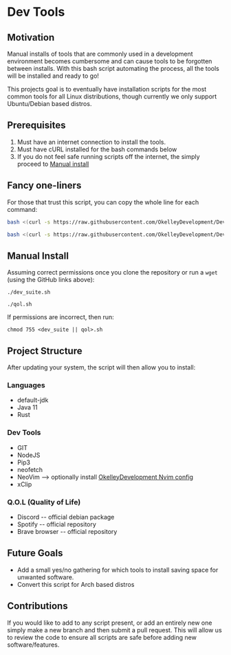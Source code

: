 # Dev Tools

## Motivation

Manual installs of tools that are commonly used in a development environment becomes cumbersome
and can cause tools to be forgotten between installs. With this bash script automating the process,
all the tools will be installed and ready to go!

This projects goal is to eventually have installation scripts for the most common tools for all
Linux distributions, though currently we only support Ubuntu/Debian based distros.

## Prerequisites

1. Must have an internet connection to install the tools.
2. Must have cURL installed for the bash commands below
3. If you do not feel safe running scripts off the internet, the simply proceed to [Manual install](#Manual-Install)

## Fancy one-liners

For those that trust this script, you can copy the whole line for each command:

```sh
bash <(curl -s https://raw.githubusercontent.com/OkelleyDevelopment/Dev_Tools/master/dev_tools.sh)

bash <(curl -s https://raw.githubusercontent.com/OkelleyDevelopment/Dev_Tools/master/qol.sh)
```

## Manual Install

Assuming correct permissions once you clone the repository or run a `wget` (using the GitHub links above):

```
./dev_suite.sh

./qol.sh
```

If permissions are incorrect, then run:

```
chmod 755 <dev_suite || qol>.sh
```

## Project Structure

After updating your system, the script will then allow you to install:

### Languages

- default-jdk
- Java 11
- Rust

### Dev Tools

- GIT
- NodeJS
- Pip3
- neofetch
- NeoVim --> optionally install [OkelleyDevelopment Nvim config](https://github.com/OkelleyDevelopment/Nvim-Config)
- xClip

### Q.O.L (Quality of Life)

- Discord -- official debian package
- Spotify -- official repository
- Brave browser -- official repository

## Future Goals

- Add a small yes/no gathering for which tools to install saving space for unwanted software.
- Convert this script for Arch based distros

## Contributions

If you would like to add to any script present, or add an entirely new one simply make
a new branch and then submit a pull request. This will allow us to review the code to ensure
all scripts are safe before adding new software/features.
